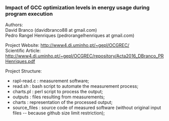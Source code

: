 ### Impact of GCC optimization levels in energy usage during program execution 
Authors: <br>
David Branco (davidbranco88 at gmail.com) <br>
Pedro Rangel Henriques (pedrorangelhenriques at gmail.com)<br>

Project Website: http://www4.di.uminho.pt/~gepl/OCGREC/<br>
Scientific Article: http://www4.di.uminho.pt/~gepl/OCGREC/repository/Acta2016_DBranco_PRHenriques.pdf<br>

Project Structure:
- rapl-read.c  : measurement software;
- read.sh      : bash script to automate the measurement process;
- charts.pl    : perl script to process the output;
- outputs      : files resulting from measurements;
- charts       : representation of the processed output;
- source_files : source code of measured software (without original input files -- because github size limit restriction);
